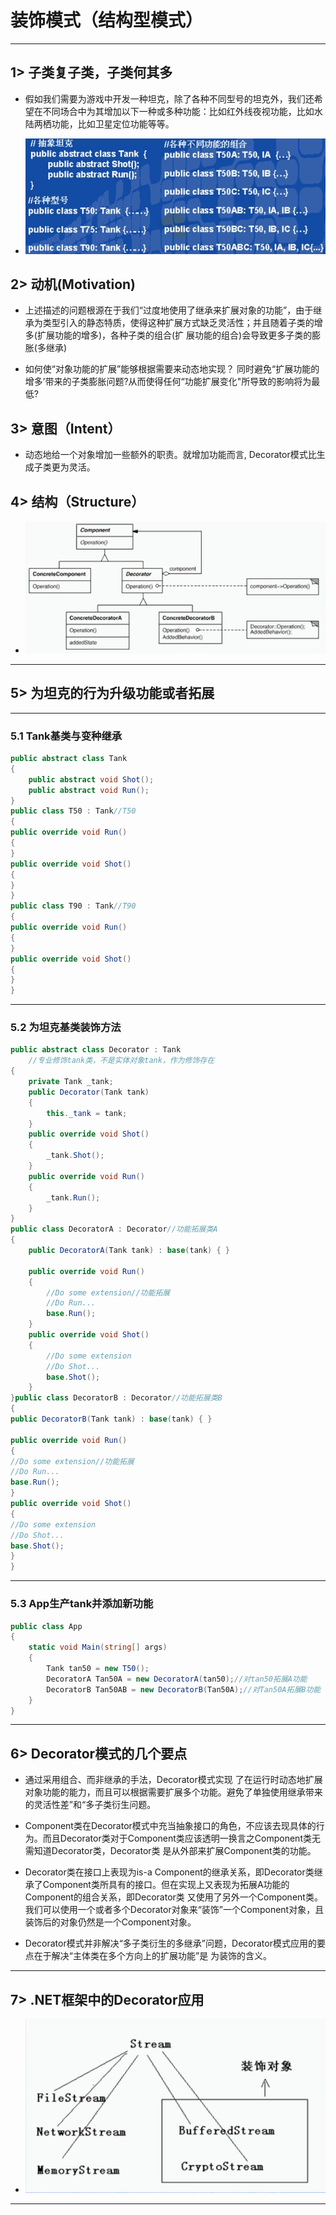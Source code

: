 # 装饰模式（结构型模式）

---

## 1> 子类复子类，子类何其多

- 假如我们需要为游戏中开发一种坦克，除了各种不同型号的坦克外，我们还希望在不同场合中为其增加以下一种或多种功能：比如红外线夜视功能，比如水陆两栖功能，比如卫星定位功能等等。

- ![图片](assets/11.1.1.png)

## 2> 动机(Motivation)

- 上述描述的问题根源在于我们“过度地使用了继承来扩展对象的功能”，由于继承为类型引入的静态特质，使得这种扩展方式缺乏灵活性；并且随着子类的增多(扩展功能的增多)，各种子类的组合(扩 展功能的组合)会导致更多子类的膨胀(多继承)

- 如何使“对象功能的扩展”能够根据需要来动态地实现？ 同时避免“扩展功能的增多’带来的子类膨胀问题?从而使得任何“功能扩展变化"所导致的影响将为最低?

## 3> 意图（Intent）

- 动态地给一个对象增加一些额外的职责。就增加功能而言, Decorator模式比生成子类更为灵活。

## 4> 结构（Structure）

- ![图片](assets/11.4.1.png)

---

## 5> 为坦克的行为升级功能或者拓展

---

### 5.1 Tank基类与变种继承

```csharp
public abstract class Tank
{
    public abstract void Shot();
    public abstract void Run();
}
public class T50 : Tank//T50
{
public override void Run()
{
}
public override void Shot()
{
}
}
public class T90 : Tank//T90
{
public override void Run()
{
}
public override void Shot()
{
}
}
```

---

### 5.2 为坦克基类装饰方法

```csharp
public abstract class Decorator : Tank
    //专业修饰tank类，不是实体对象tank，作为修饰存在
{
    private Tank _tank;
    public Decorator(Tank tank)
    {
        this._tank = tank;
    }
    public override void Shot()
    {
        _tank.Shot();
    }
    public override void Run()
    {
        _tank.Run();
    }
}
public class DecoratorA : Decorator//功能拓展类A
{
    public DecoratorA(Tank tank) : base(tank) { }
    
    public override void Run()
    {
        //Do some extension//功能拓展
        //Do Run...
        base.Run();
    }
    public override void Shot()
    {
        //Do some extension
        //Do Shot...
        base.Shot();
    }
}public class DecoratorB : Decorator//功能拓展类B
{
public DecoratorB(Tank tank) : base(tank) { }

public override void Run()
{
//Do some extension//功能拓展
//Do Run...
base.Run();
}
public override void Shot()
{
//Do some extension
//Do Shot...
base.Shot();
}
}
```

---

### 5.3 App生产tank并添加新功能

```csharp
public class App
{
    static void Main(string[] args)
    {
        Tank tan50 = new T50();
        DecoratorA Tan50A = new DecoratorA(tan50);//对tan50拓展A功能
        DecoratorB Tan50AB = new DecoratorB(Tan50A);//对Tan50A拓展B功能
    }
}
```

---

## 6> Decorator模式的几个要点

- 通过采用组合、而非继承的手法，Decorator模式实现 了在运行时动态地扩展对象功能的能力，而且可以根据需要扩展多个功能。避免了单独使用继承带来的灵活性差”和“多子类衍生问题。

- Component类在Decorator模式中充当抽象接口的角色，不应该去现具体的行为。而且Decorator类对于Component类应该透明一换言之Component类无需知道Decorator类，Decorator类 是从外部来扩展Component类的功能。

- Decorator类在接口上表现为is-a Component的继承关系，即Decorator类继承了Component类所具有的接口。但在实现上又表现为拓展A功能的 Component的组合关系，即Decorator类 又使用了另外一个Component类。我们可以使用一个或者多个Decorator对象来“装饰”一个Component对象，且装饰后的对象仍然是一个Component对象。

- Decorator模式并非解决“多子类衍生的多继承”问题，Decorator模式应用的要点在于解决“主体类在多个方向上的扩展功能”是 为装饰的含义。

---

## 7> .NET框架中的Decorator应用

- ![图片](assets/11.7.1.png)

---
